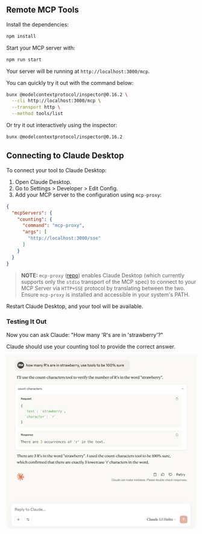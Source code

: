## Remote MCP Tools

Install the dependencies:

```bash
npm install
```

Start your MCP server with:

```bash
npm run start
```

Your server will be running at `http://localhost:3000/mcp`.

You can quickly try it out with the command below:

```bash
bunx @modelcontextprotocol/inspector@0.16.2 \
  --cli http://localhost:3000/mcp \
  --transport http \
  --method tools/list
```

Or try it out interactively using the inspector:

```bash
bunx @modelcontextprotocol/inspector@0.16.2
```

## Connecting to Claude Desktop

To connect your tool to Claude Desktop:

1. Open Claude Desktop.
2. Go to Settings > Developer > Edit Config.
3. Add your MCP server to the configuration using `mcp-proxy`:

```json
{
  "mcpServers": {
    "counting": {
      "command": "mcp-proxy",
      "args": [
        "http://localhost:3000/sse"
      ]
    }
  }
}
```

> **NOTE:** `mcp-proxy` ([repo](https://github.com/sparfenyuk/mcp-proxy)) enables Claude Desktop (which currently supports only the `stdio` transport of the MCP spec) to connect to your MCP Server via `HTTP+SSE` protocol by translating between the two. Ensure `mcp-proxy` is installed and accessible in your system's PATH.

Restart Claude Desktop, and your tool will be available.

### Testing It Out

Now you can ask Claude: "How many 'R's are in 'strawberry'?"

Claude should use your counting tool to provide the correct answer.

![Strawberry response with Tools](./imgs/strawberry-with-tools.png)
